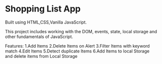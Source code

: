 # Shopping List App

Built using HTML,CSS,Vanilla JavaScript.

This project includes  working with the DOM, events, state, local storage and other fundamentals of JavaScript.

Features:
1.Add Items
2.Delete Items on Alert
3.Filter Items with keyword match
4.Edit Items
5.Detect duplicate Items
6.Add Items to local Storage and delete items from Local Storage



